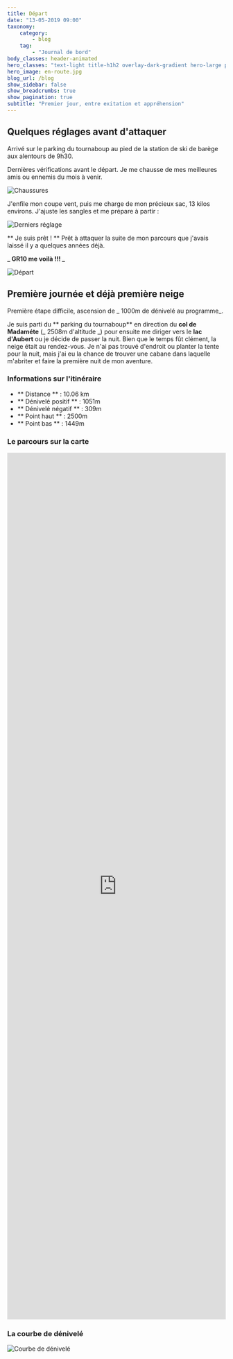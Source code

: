 ```yaml
---
title: Départ
date: "13-05-2019 09:00"
taxonomy:
    category:
        - blog
    tag:
        - "Journal de bord"
body_classes: header-animated
hero_classes: "text-light title-h1h2 overlay-dark-gradient hero-large parallax"
hero_image: en-route.jpg
blog_url: /blog
show_sidebar: false
show_breadcrumbs: true
show_pagination: true
subtitle: "Premier jour, entre exitation et appréhension"
---
```


## Quelques réglages avant d'attaquer

Arrivé sur le parking du tournaboup au pied de la station de ski de barège aux alentours de 9h30.

Dernières vérifications avant le départ. Je me chausse de mes meilleures amis ou ennemis du mois à venir.

![Chaussures](chaussures.jpg)

J'enfile mon coupe vent, puis me charge de mon précieux sac, 13 kilos environs. J'ajuste les sangles et me prépare à partir :

![Derniers réglage](dernier-reglage.jpg)

** Je suis prêt ! ** Prêt à attaquer la suite de mon parcours que j'avais laissé il y a quelques années déjà.

**_ GR10 me voilà !!! _**

![Départ](depart.jpg)

## Première journée et déjà première neige

Première étape difficile, ascension de _ 1000m de dénivelé au programme_.

Je suis parti du ** parking du tournaboup** en direction du **col de Madaméte** (_ 2508m d'altitude _) pour ensuite me diriger vers le **lac d'Aubert** ou je décide de passer la nuit. Bien que le temps fût clément, la neige était au rendez-vous. Je n'ai pas trouvé d'endroit ou planter la tente pour la nuit, mais j'ai eu la chance de trouver une cabane dans laquelle m'abriter et faire la première nuit de mon aventure.

### Informations sur l'itinéraire

-   ** Distance ** : 10.06 km
-   ** Dénivelé positif ** : 1051m
-   ** Dénivelé négatif ** : 309m
-   ** Point haut ** : 2500m
-   ** Point bas ** : 1449m

### Le parcours sur la carte

<iframe style="width: 100%; height: 50vh;" frameborder="0" scrolling="no" src="https://www.visorando.com/index.php?component=externe&task=showCarte&idRandonnee=2078054&satellite=1&carte=1&navigation=1&panZoom=1&mousePosition=1&scaleLine=1"></iframe>

### La courbe de dénivelé

![Courbe de dénivelé](courbe-denivele.png)
